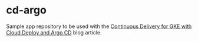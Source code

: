 # cd-argo

Sample app repository to be used with the [Continuous Delivery for GKE with Cloud Deploy and Argo CD](https://medium.com/@galloro.giovanni/continuous-delivery-for-gke-with-cloud-deploy-and-argocd-0c3b515087ae) blog article.
